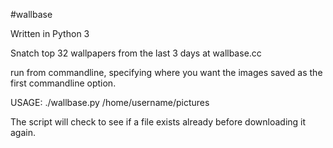 #wallbase

Written in Python 3

Snatch top 32 wallpapers from the last 3 days at wallbase.cc 

run from commandline, specifying where you want the images saved as the first commandline option.

USAGE: ./wallbase.py /home/username/pictures

The script will check to see if a file exists already before downloading it again. 
